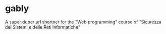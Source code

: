 # gably
A super duper url shortner for the "Web programming" course of "Sicurezza dei Sistemi e delle Reti Informatiche" 

